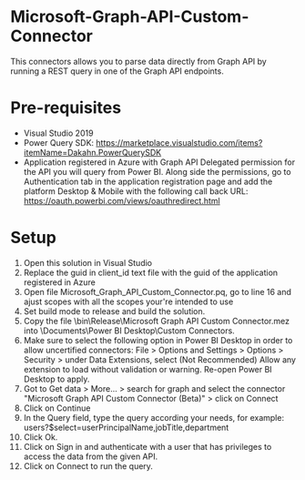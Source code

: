# Microsoft-Graph-API-Custom-Connector
This connectors allows you to parse data directly from Graph API by running a REST query in one of the Graph API endpoints.

# Pre-requisites
 - Visual Studio 2019
 - Power Query SDK: https://marketplace.visualstudio.com/items?itemName=Dakahn.PowerQuerySDK
 - Application registered in Azure with Graph API Delegated permission for the API you will query from Power BI. Along side the permissions, go to Authentication tab in the application registration page and add the platform Desktop & Mobile with the following call back URL: https://oauth.powerbi.com/views/oauthredirect.html
 
# Setup
1. Open this solution in Visual Studio
2. Replace the guid in client_id text file with the guid of the application registered in Azure
3. Open file Microsoft_Graph_API_Custom_Connector.pq, go to line 16 and ajust scopes with all the scopes your're intended to use
4. Set build mode to release and build the solution.
5. Copy the file \bin\Release\Microsoft Graph API Custom Connector.mez into \Documents\Power BI Desktop\Custom Connectors.
6. Make sure to select the following option in Power BI Desktop in order to allow uncertified connectors: File > Options and Settings > Options > Security > under Data Extensions, select (Not Recommended) Allow any extension to load without validation or warning. Re-open Power BI Desktop to apply.
7. Got to Get data > More... > search for graph and select the connector "Microsoft Graph API Custom Connector (Beta)" > click on Connect
8. Click on Continue
9. In the Query field, type the query according your needs, for example: users?$select=userPrincipalName,jobTitle,department
10. Click Ok.
11. Click on Sign in and authenticate with a user that has privileges to access the data from the given API.
12. Click on Connect to run the query.
